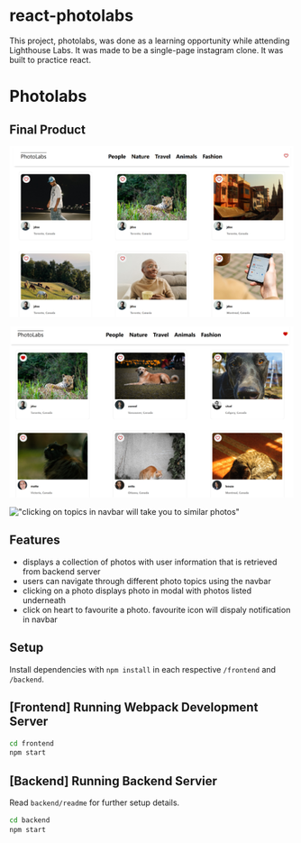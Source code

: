 # react-photolabs
This project, photolabs, was done as a learning opportunity while attending Lighthouse Labs. It was made to be a single-page instagram clone. It was built to practice react.

# Photolabs

## Final Product
!["Home page of photolabs"](https://github.com/brettg17/photoLabs/blob/main/docs/photolabsHome.png?raw=true)

!["User clicking favICon will show notification in navbar"](https://github.com/brettg17/photoLabs/blob/main/docs/photolabsFavs.png?raw=true)

!["clicking on topics in navbar will take you to similar photos"](https://github.com/brettg17/photoLabs/blob/main/docs/photolabsTopics.png?raw=true)


## Features
- displays a collection of photos with user information that is retrieved from backend server
- users can navigate through different photo topics using the navbar
- clicking on a photo displays photo in modal with photos listed underneath
- click on heart to favourite a photo. favourite icon will dispaly notification in navbar

## Setup

Install dependencies with `npm install` in each respective `/frontend` and `/backend`.

## [Frontend] Running Webpack Development Server

```sh
cd frontend
npm start
```

## [Backend] Running Backend Servier

Read `backend/readme` for further setup details.

```sh
cd backend
npm start
```
